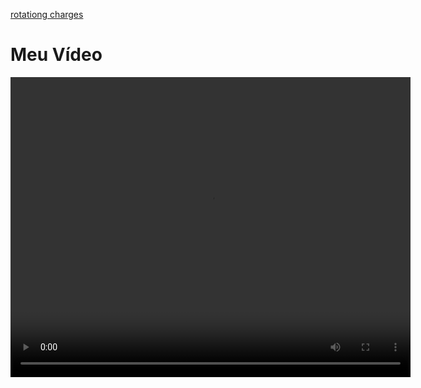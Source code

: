 [rotationg charges](https://github.com/physerikc/computational-physics-II/blob/main/videos%20list2/rotating%20charges.mp4)

<!DOCTYPE html>
<html lang="en">
<head>
    <meta charset="UTF-8">
    <meta name="viewport" content="width=device-width, initial-scale=1.0">
    <title>Meu Vídeo</title>
</head>
<body>
    <h1>Meu Vídeo</h1>
<video width="640" height="480" controls>
  <source src="[https://raw.githubusercontent.com/SEU_USUÁRIO/SEU_REPOSITORIO/main/video.mp4](https://github.com/physerikc/computational-physics-II/blob/main/videos%20list2/rotating%20charges.mp4)" type="video/mp4">
  Seu navegador não suporta o elemento de vídeo.
</video>
</body>
</html>


